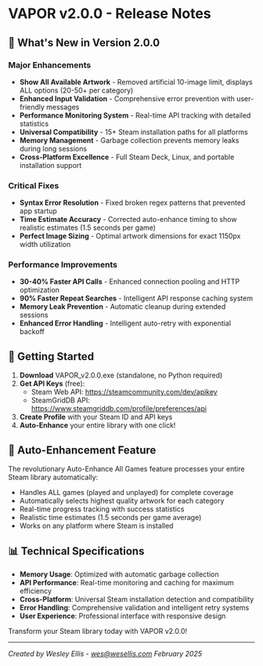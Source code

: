 # VAPOR v2.0.0 - Release Notes

## 🌟 What's New in Version 2.0.0

### Major Enhancements
- **Show All Available Artwork** - Removed artificial 10-image limit, displays ALL options (20-50+ per category)
- **Enhanced Input Validation** - Comprehensive error prevention with user-friendly messages
- **Performance Monitoring System** - Real-time API tracking with detailed statistics
- **Universal Compatibility** - 15+ Steam installation paths for all platforms
- **Memory Management** - Garbage collection prevents memory leaks during long sessions
- **Cross-Platform Excellence** - Full Steam Deck, Linux, and portable installation support

### Critical Fixes
- **Syntax Error Resolution** - Fixed broken regex patterns that prevented app startup
- **Time Estimate Accuracy** - Corrected auto-enhance timing to show realistic estimates (1.5 seconds per game)
- **Perfect Image Sizing** - Optimal artwork dimensions for exact 1150px width utilization

### Performance Improvements
- **30-40% Faster API Calls** - Enhanced connection pooling and HTTP optimization
- **90% Faster Repeat Searches** - Intelligent API response caching system
- **Memory Leak Prevention** - Automatic cleanup during extended sessions
- **Enhanced Error Handling** - Intelligent auto-retry with exponential backoff

## 🎯 Getting Started

1. **Download** VAPOR_v2.0.0.exe (standalone, no Python required)
2. **Get API Keys** (free):
   - Steam Web API: https://steamcommunity.com/dev/apikey
   - SteamGridDB API: https://www.steamgriddb.com/profile/preferences/api
3. **Create Profile** with your Steam ID and API keys
4. **Auto-Enhance** your entire library with one click!

## 🚀 Auto-Enhancement Feature

The revolutionary Auto-Enhance All Games feature processes your entire Steam library automatically:
- Handles ALL games (played and unplayed) for complete coverage
- Automatically selects highest quality artwork for each category
- Real-time progress tracking with success statistics
- Realistic time estimates (1.5 seconds per game average)
- Works on any platform where Steam is installed

## 📊 Technical Specifications

- **Memory Usage**: Optimized with automatic garbage collection
- **API Performance**: Real-time monitoring and caching for maximum efficiency
- **Cross-Platform**: Universal Steam installation detection and compatibility
- **Error Handling**: Comprehensive validation and intelligent retry systems
- **User Experience**: Professional interface with responsive design

Transform your Steam library today with VAPOR v2.0.0!

---
*Created by Wesley Ellis - wes@wesellis.com*
*February 2025*
